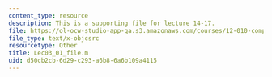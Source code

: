 ```yaml
---
content_type: resource
description: This is a supporting file for lecture 14-17.
file: https://ol-ocw-studio-app-qa.s3.amazonaws.com/courses/12-010-computational-methods-of-scientific-programming-fall-2011/d50cb2cb6d29c293a6b86a6b109a4115_Lec03_01_file.m
file_type: text/x-objcsrc
resourcetype: Other
title: Lec03_01_file.m
uid: d50cb2cb-6d29-c293-a6b8-6a6b109a4115
---
```

